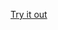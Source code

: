 [Try it out](http://htmlpreview.github.com/?https://github.com/justinethier/justinethier-misc/blob/master/js-multiplication-table/index.html)
